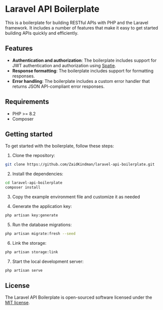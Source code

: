 # Laravel API Boilerplate

This is a boilerplate for building RESTful APIs with PHP and the Laravel framework. It includes a number of features that make it easy to get started building APIs quickly and efficiently.

## Features

-   **Authentication and authorization**: The boilerplate includes support for JWT authentication and authorization using [Spatie](https://spatie.be/docs/laravel-permission/v6/installation-laravel).
-   **Response formatting**: The boilerplate includes support for formatting responses.
-   **Error handling**: The boilerplate includes a custom error handler that returns JSON API-compliant error responses.

## Requirements

-   PHP >= 8.2
-   Composer

## Getting started

To get started with the boilerplate, follow these steps:

1. Clone the repository:

```bash
git clone https://github.com/ZaidKindman/laravel-api-boilerplate.git
```

2. Install the dependencies:

```bash
cd laravel-api-boilerplate
composer install
```

3. Copy the example environment file and customize it as needed

4. Generate the application key:

```bash
php artisan key:generate
```

5. Run the database migrations:

```bash
php artisan migrate:fresh --seed
```

6. Link the storage:

```bash
php artisan storage:link
```

7. Start the local development server:

```bash
php artisan serve
```

## License

The Laravel API Boilerplate is open-sourced software licensed under the [MIT license](https://opensource.org/licenses/MIT).
